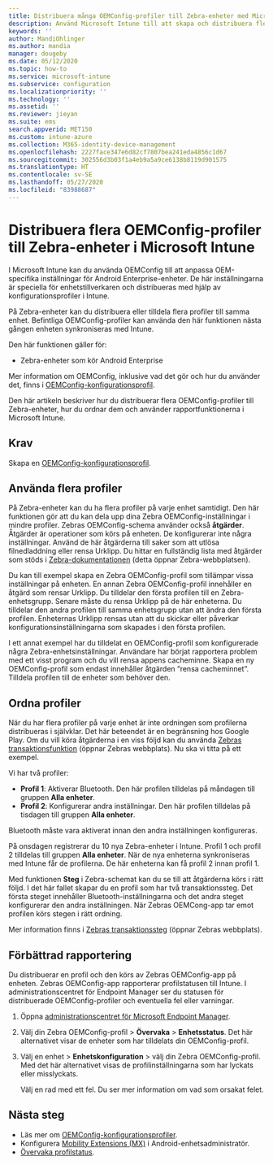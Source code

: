 ```yaml
---
title: Distribuera många OEMConfig-profiler till Zebra-enheter med Microsoft Intune – Azure | Microsoft Docs
description: Använd Microsoft Intune till att skapa och distribuera flera OEMConfig-profiler för enhetskonfiguration på Zebra-enheter som kör Android Enterprise. Använd Zebra-åtgärder och steg till att ordna dina profiler.
keywords: ''
author: MandiOhlinger
ms.author: mandia
manager: dougeby
ms.date: 05/12/2020
ms.topic: how-to
ms.service: microsoft-intune
ms.subservice: configuration
ms.localizationpriority: ''
ms.technology: ''
ms.assetid: ''
ms.reviewer: jieyan
ms.suite: ems
search.appverid: MET150
ms.custom: intune-azure
ms.collection: M365-identity-device-management
ms.openlocfilehash: 2227face347e6d82cf7807bea241eda4856c1d67
ms.sourcegitcommit: 302556d3b03f1a4eb9a5a9ce6138b8119d901575
ms.translationtype: HT
ms.contentlocale: sv-SE
ms.lasthandoff: 05/27/2020
ms.locfileid: "83988687"
---
```

# <a name="deploy-multiple-oemconfig-profiles-to-zebra-devices-in-microsoft-intune"></a>Distribuera flera OEMConfig-profiler till Zebra-enheter i Microsoft Intune

I Microsoft Intune kan du använda OEMConfig till att anpassa OEM-specifika inställningar för Android Enterprise-enheter. De här inställningarna är speciella för enhetstillverkaren och distribueras med hjälp av konfigurationsprofiler i Intune.

På Zebra-enheter kan du distribuera eller tilldela flera profiler till samma enhet. Befintliga OEMConfig-profiler kan använda den här funktionen nästa gången enheten synkroniseras med Intune.

Den här funktionen gäller för:

- Zebra-enheter som kör Android Enterprise

Mer information om OEMConfig, inklusive vad det gör och hur du använder det, finns i [OEMConfig-konfigurationsprofil](android-oem-configuration-overview.md).

Den här artikeln beskriver hur du distribuerar flera OEMConfig-profiler till Zebra-enheter, hur du ordnar dem och använder rapportfunktionerna i Microsoft Intune.

## <a name="prerequisites"></a>Krav

Skapa en [OEMConfig-konfigurationsprofil](android-oem-configuration-overview.md).

## <a name="use-multiple-profiles"></a>Använda flera profiler

På Zebra-enheter kan du ha flera profiler på varje enhet samtidigt. Den här funktionen gör att du kan dela upp dina Zebra OEMConfig-inställningar i mindre profiler. Zebras OEMConfig-schema använder också **åtgärder**. Åtgärder är operationer som körs på enheten. De konfigurerar inte några inställningar. Använd de här åtgärderna till saker som att utlösa filnedladdning eller rensa Urklipp. Du hittar en fullständig lista med åtgärder som stöds i [Zebra-dokumentationen](https://techdocs.zebra.com/oemconfig/10-0/about/) (detta öppnar Zebra-webbplatsen).

Du kan till exempel skapa en Zebra OEMConfig-profil som tillämpar vissa inställningar på enheten. En annan Zebra OEMConfig-profil innehåller en åtgärd som rensar Urklipp. Du tilldelar den första profilen till en Zebra-enhetsgrupp. Senare måste du rensa Urklipp på de här enheterna. Du tilldelar den andra profilen till samma enhetsgrupp utan att ändra den första profilen. Enheternas Urklipp rensas utan att du skickar eller påverkar konfigurationsinställningarna som skapades i den första profilen.

I ett annat exempel har du tilldelat en OEMConfig-profil som konfigurerade några Zebra-enhetsinställningar. Användare har börjat rapportera problem med ett visst program och du vill rensa appens cacheminne. Skapa en ny OEMConfig-profil som endast innehåller åtgärden ”rensa cacheminnet”. Tilldela profilen till de enheter som behöver den.

## <a name="ordering"></a>Ordna profiler

När du har flera profiler på varje enhet är inte ordningen som profilerna distribueras i självklar. Det här beteendet är en begränsning hos Google Play. Om du vill köra åtgärderna i en viss följd kan du använda [Zebras transaktionsfunktion](https://techdocs.zebra.com/oemconfig/9-1/mc/) (öppnar Zebras webbplats). Nu ska vi titta på ett exempel.

Vi har två profiler:

- **Profil 1**: Aktiverar Bluetooth. Den här profilen tilldelas på måndagen till gruppen **Alla enheter**.
- **Profil 2**: Konfigurerar andra inställningar. Den här profilen tilldelas på tisdagen till gruppen **Alla enheter**.

Bluetooth måste vara aktiverat innan den andra inställningen konfigureras.

På onsdagen registrerar du 10 nya Zebra-enheter i Intune. Profil 1 och profil 2 tilldelas till gruppen **Alla enheter**. När de nya enheterna synkroniseras med Intune får de profilerna. De här enheterna kan få profil 2 innan profil 1.

Med funktionen **Steg** i Zebra-schemat kan du se till att åtgärderna körs i rätt följd. I det här fallet skapar du en profil som har två transaktionssteg. Det första steget innehåller Bluetooth-inställningarna och det andra steget konfigurerar den andra inställningen. När Zebras OEMCong-app tar emot profilen körs stegen i rätt ordning.

Mer information finns i [Zebras transaktionssteg](https://techdocs.zebra.com/oemconfig/9-1/mc/) (öppnar Zebras webbplats).

## <a name="enhanced-reporting"></a>Förbättrad rapportering

Du distribuerar en profil och den körs av Zebras OEMConfig-app på enheten. Zebras OEMConfig-app rapporterar profilstatusen till Intune. I administrationscentret för Endpoint Manager ser du statusen för distribuerade OEMConfig-profiler och eventuella fel eller varningar.

1. Öppna [administrationscentret för Microsoft Endpoint Manager](https://go.microsoft.com/fwlink/?linkid=2109431).
2. Välj din Zebra OEMConfig-profil > **Övervaka** > **Enhetsstatus**. Det här alternativet visar de enheter som har tilldelats din OEMConfig-profil.
3. Välj en enhet > **Enhetskonfiguration** > välj din Zebra OEMConfig-profil. Med det här alternativet visas de profilinställningarna som har lyckats eller misslyckats.

    Välj en rad med ett fel. Du ser mer information om vad som orsakat felet.

## <a name="next-steps"></a>Nästa steg

- Läs mer om [OEMConfig-konfigurationsprofiler](android-oem-configuration-overview.md).
- Konfigurera [Mobility Extensions (MX)](android-zebra-mx-overview.md) i Android-enhetsadministratör.
- [Övervaka profilstatus](device-profile-monitor.md).
